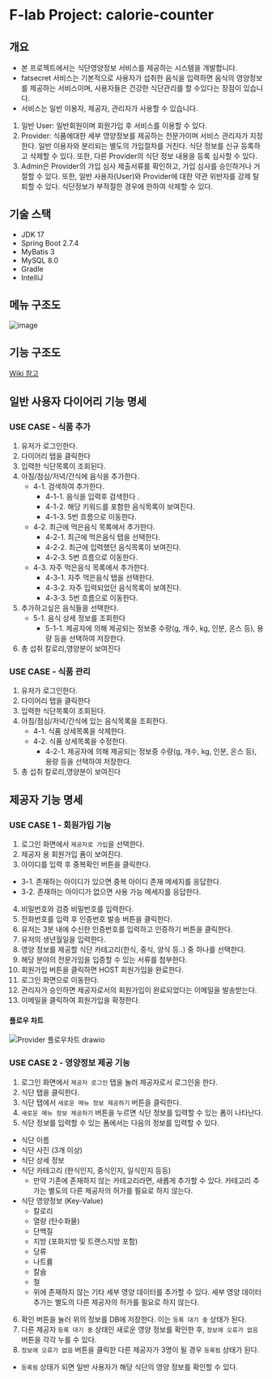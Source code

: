 # F-lab Project: calorie-counter

## 개요

* 본 프로젝트에서는 식단영양정보 서비스를 제공하는 시스템을 개발합니다.
* fatsecret 서비스는 기본적으로 사용자가 섭취한 음식을 입력하면 음식의 영양정보를 제공하는 서비스이며, 사용자들은 건강한 식단관리를 할 수있다는 장점이 있습니다.
* 서비스는 일반 이용자, 제공자, 관리자가 사용할 수 있습니다.

1. 일반 User: 일반회원이며 회원가입 후 서비스를 이용할 수 있다.
2. Provider: 식품에대한 세부 영양정보를 제공하는 전문가이며 서비스 관리자가 지정한다. 일반 이용자와 분리되는 별도의 가입절차를 거친다. 식단 정보를 신규 등록하고 삭제할 수 있다. 또한, 다른 Provider의 식단 정보 내용을 등록 심사할 수 있다.
3. Admin은 Provider의 가입 심사 제출서류를 확인하고, 가입 심사를 승인하거나 거절할 수 있다. 또한, 일반 사용자(User)와 Provider에 대한 약관 위반자를 강제 탈퇴할 수 있다. 식단정보가 부적절한 경우에 한하여 삭제할 수 있다.

## 기술 스택

* JDK 17
* Spring Boot 2.7.4
* MyBatis 3
* MySQL 8.0 
* Gradle
* IntelliJ

## 메뉴 구조도
![image](https://user-images.githubusercontent.com/113809660/196573162-ff045b59-a47f-4638-b469-99c9f1873f5a.png)

## 기능 구조도

[Wiki 참고](https://github.com/f-lab-edu/calorie-counter/wiki/%EA%B8%B0%EB%8A%A5%EA%B5%AC%EC%A1%B0%EB%8F%84)

## 일반 사용자 다이어리 기능 명세

### USE CASE - 식품 추가

1. 유저가 로그인한다.
2. 다이어리 탭을 클릭한다
3. 입력한 식단목록이 조회된다.
4. 아침/점심/저녁/간식에 음식을 추가한다.
   - 4-1. 검색하여 추가한다.
     - 4-1-1. 음식을 입력후 검색한다 .
     - 4-1-2. 해당 키워드를 포함한 음식목록이 보여진다.
     - 4-1-3. 5번 흐름으로 이동한다.
   - 4-2. 최근에 먹은음식 목록에서 추가한다.
     - 4-2-1. 최근에 먹은음식 탭을 선택한다.
     - 4-2-2. 최근에 입력했던 음식목록이 보여진다.
     - 4-2-3. 5번 흐름으로 이동한다.
   - 4-3. 자주 먹은음식 목록에서 추가한다.
     - 4-3-1. 자주 먹은음식 탭을 선택한다.
     - 4-3-2. 자주 입력되었던 음식목록이 보여진다.
     - 4-3-3. 5번 흐름으로 이동한다.
5. 추가하고싶은 음식들을 선택한다.
   - 5-1. 음식 상세 정보를 조회한다
     - 5-1-1. 제공자에 의해 제공되는 정보중 수량(g, 개수, kg, 인분, 온스 등), 용량 등을 선택하여 저장한다.
6. 총 섭취 칼로리,영양분이 보여진다

### USE CASE - 식품 관리

1. 유저가 로그인한다.
2. 다이어리 탭을 클릭한다
3. 입력한 식단목록이 조회된다.
4. 아침/점심/저녁/간식에 있는 음식목록을 조회한다.
   - 4-1. 식품 상세목록을 삭제한다.
   - 4-2. 식품 상세목록을 수정한다.
     - 4-2-1. 제공자에 의해 제공되는 정보중 수량(g, 개수, kg, 인분, 온스 등), 용량 등을 선택하여 저장한다.
5. 총 섭취 칼로리,영양분이 보여진다

## 제공자 기능 명세

### USE CASE 1 - 회원가입 기능

1. 로그인 화면에서 `제공자로 가입`을 선택한다.
2. 제공자 용 회원가입 폼이 보여진다.
3. 아이디를 입력 후 중복확인 버튼을 클릭한다.

* 3-1. 존재하는 아이디가 있으면 중복 아이디 존재 메세지를 응답한다.
* 3-2. 존재하는 아이디가 없으면 사용 가능 메세지를 응답한다.

4. 비밀번호와 검증 비밀번호를 입력한다.
5. 전화번호를 입력 후 인증번호 발송 버튼을 클릭한다.
6. 유저는 3분 내에 수신한 인증번호를 입력하고 인증하기 버튼을 클릭한다.
7. 유저의 생년월일을 입력한다.
8. 영양 정보를 제공할 식단 카테고리(한식, 중식, 양식 등..) 중 하나를 선택한다.
9. 해당 분야의 전문가임을 입증할 수 있는 서류를 첨부한다.
10. 회원가입 버튼을 클릭하면 HOST 회원가입을 완료한다.
11. 로그인 화면으로 이동한다.
12. 관리자가 승인하면 제공자로서의 회원가입이 완료되었다는 이메일을 발송받는다.
13. 이메일을 클릭하여 회원가입을 확정한다.

#### 플로우 차트

![Provider 플로우차트 drawio](https://user-images.githubusercontent.com/113809660/196572365-c7624cf4-b637-43db-83e7-c039a9628e26.png)

### USE CASE 2 - 영양정보 제공 기능

1. 로그인 화면에서 `제공자 로그인` 탭을 눌러 제공자로서 로그인을 한다.
2. 식단 탭을 클릭한다.
3. 식단 탭에서 `새로운 메뉴 정보 제공하기` 버튼을 클릭한다.
4. `새로운 메뉴 정보 제공하기` 버튼을 누르면 식단 정보를 입력할 수 있는 폼이 나타난다.
5. 식단 정보를 입력할 수 있는 폼에서는 다음의 정보를 입력할 수 있다.

 * 식단 이름
 * 식단 사진 (3개 이상)
 * 식단 상세 정보
 * 식단 카테고리 (한식인지, 중식인지, 일식인지 등등)
   * 만약 기존에 존재하지 않는 카테고리라면, 새롭게 추가할 수 있다. 카테고리 추가는 별도의 다른 제공자의 허가를 필요로 하지 않는다.
 * 식단 영양정보 (Key-Value)
   * 칼로리
   * 열량 (탄수화물)
   * 단백질
   * 지방 (포화지방 및 트랜스지방 포함)
   * 당류
   * 나트륨
   * 칼슘
   * 철
   * 위에 존재하지 않는 기타 세부 영양 데이터를 추가할 수 있다. 세부 영양 데이터 추가는 별도의 다른 제공자의 허가를 필요로 하지 않는다.

6. 확인 버튼을 눌러 위의 정보를 DB에 저장한다. 이는 `등록 대기 중` 상태가 된다.
7. 다른 제공자 `등록 대기 중` 상태인 새로운 영양 정보를 확인한 후, `정보에 오류가 없음` 버튼을 각각 누를 수 있다.
8. `정보에 오류가 없음` 버튼을 클릭한 다른 제공자가 3명이 될 경우 `등록됨` 상태가 된다.

  * `등록됨` 상태가 되면 일반 사용자가 해당 식단의 영양 정보를 확인할 수 있다.
